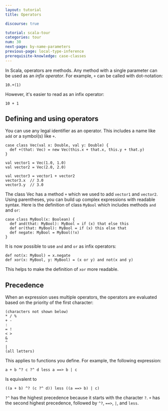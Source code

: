 ```yaml
---
layout: tutorial
title: Operators

discourse: true

tutorial: scala-tour
categories: tour
num: 30
next-page: by-name-parameters
previous-page: local-type-inference
prerequisite-knowledge: case-classes
---
```

In Scala, operators are methods. Any method with a single parameter can be used as an _infix operator_. For example, `+` can be called with dot-notation:
```
10.+(1)
```

However, it's easier to read as an infix operator:
```
10 + 1
```

## Defining and using operators
You can use any legal identifier as an operator. This includes a name like `add` or a symbol(s) like `+`.
```tut
case class Vec(val x: Double, val y: Double) {
  def +(that: Vec) = new Vec(this.x + that.x, this.y + that.y)
}

val vector1 = Vec(1.0, 1.0)
val vector2 = Vec(2.0, 2.0)

val vector3 = vector1 + vector2
vector3.x  // 3.0
vector3.y  // 3.0
```
The class Vec has a method `+` which we used to add `vector1` and `vector2`. Using parentheses, you can build up complex expressions with readable syntax. Here is the definition of class `MyBool` which includes methods `and` and `or`:

```tut
case class MyBool(x: Boolean) {
  def and(that: MyBool): MyBool = if (x) that else this
  def or(that: MyBool): MyBool = if (x) this else that
  def negate: MyBool = MyBool(!x)
}
```

It is now possible to use `and` and `or` as infix operators:

```tut
def not(x: MyBool) = x.negate
def xor(x: MyBool, y: MyBool) = (x or y) and not(x and y)
```

This helps to make the definition of `xor` more readable.

## Precedence
When an expression uses multiple operators, the operators are evaluated based on the priority of the first character:
```
(characters not shown below)
* / %
+ -
:
= !
< >
&
^
|
(all letters)
```
This applies to functions you define. For example, the following expression:
```
a + b ^? c ?^ d less a ==> b | c
```
Is equivalent to
```
((a + b) ^? (c ?^ d)) less ((a ==> b) | c)
```
`?^` has the highest precedence because it starts with the character `?`. `+` has the second highest precedence, followed by `^?`, `==>`, `|`, and `less`.
